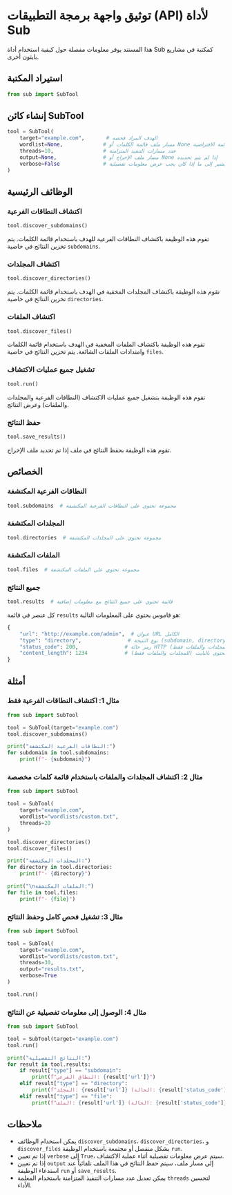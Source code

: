 # توثيق واجهة برمجة التطبيقات (API) لأداة Sub

هذا المستند يوفر معلومات مفصلة حول كيفية استخدام أداة Sub كمكتبة في مشاريع بايثون أخرى.

## استيراد المكتبة

```python
from sub import SubTool
```

## إنشاء كائن SubTool

```python
tool = SubTool(
    target="example.com",       # الهدف المراد فحصه
    wordlist=None,             # مسار ملف قائمة الكلمات أو None لاستخدام القائمة الافتراضية
    threads=10,                # عدد مسارات التنفيذ المتزامنة
    output=None,               # مسار ملف الإخراج أو None إذا لم يتم تحديده
    verbose=False              # علم يشير إلى ما إذا كان يجب عرض معلومات تفصيلية
)
```

## الوظائف الرئيسية

### اكتشاف النطاقات الفرعية

```python
tool.discover_subdomains()
```

تقوم هذه الوظيفة باكتشاف النطاقات الفرعية للهدف باستخدام قائمة الكلمات. يتم تخزين النتائج في خاصية `subdomains`.

### اكتشاف المجلدات

```python
tool.discover_directories()
```

تقوم هذه الوظيفة باكتشاف المجلدات المخفية في الهدف باستخدام قائمة الكلمات. يتم تخزين النتائج في خاصية `directories`.

### اكتشاف الملفات

```python
tool.discover_files()
```

تقوم هذه الوظيفة باكتشاف الملفات المخفية في الهدف باستخدام قائمة الكلمات وامتدادات الملفات الشائعة. يتم تخزين النتائج في خاصية `files`.

### تشغيل جميع عمليات الاكتشاف

```python
tool.run()
```

تقوم هذه الوظيفة بتشغيل جميع عمليات الاكتشاف (النطاقات الفرعية والمجلدات والملفات) وعرض النتائج.

### حفظ النتائج

```python
tool.save_results()
```

تقوم هذه الوظيفة بحفظ النتائج في ملف إذا تم تحديد ملف الإخراج.

## الخصائص

### النطاقات الفرعية المكتشفة

```python
tool.subdomains  # مجموعة تحتوي على النطاقات الفرعية المكتشفة
```

### المجلدات المكتشفة

```python
tool.directories  # مجموعة تحتوي على المجلدات المكتشفة
```

### الملفات المكتشفة

```python
tool.files  # مجموعة تحتوي على الملفات المكتشفة
```

### جميع النتائج

```python
tool.results  # قائمة تحتوي على جميع النتائج مع معلومات إضافية
```

كل عنصر في قائمة `results` هو قاموس يحتوي على المعلومات التالية:

```python
{
    "url": "http://example.com/admin",  # عنوان URL الكامل
    "type": "directory",               # نوع النتيجة (subdomain, directory, file)
    "status_code": 200,               # رمز حالة HTTP (للمجلدات والملفات فقط)
    "content_length": 1234            # طول المحتوى بالبايت (للمجلدات والملفات فقط)
}
```

## أمثلة

### مثال 1: اكتشاف النطاقات الفرعية فقط

```python
from sub import SubTool

tool = SubTool(target="example.com")
tool.discover_subdomains()

print("النطاقات الفرعية المكتشفة:")
for subdomain in tool.subdomains:
    print(f"- {subdomain}")
```

### مثال 2: اكتشاف المجلدات والملفات باستخدام قائمة كلمات مخصصة

```python
from sub import SubTool

tool = SubTool(
    target="example.com",
    wordlist="wordlists/custom.txt",
    threads=20
)

tool.discover_directories()
tool.discover_files()

print("المجلدات المكتشفة:")
for directory in tool.directories:
    print(f"- {directory}")

print("\nالملفات المكتشفة:")
for file in tool.files:
    print(f"- {file}")
```

### مثال 3: تشغيل فحص كامل وحفظ النتائج

```python
from sub import SubTool

tool = SubTool(
    target="example.com",
    wordlist="wordlists/custom.txt",
    threads=30,
    output="results.txt",
    verbose=True
)

tool.run()
```

### مثال 4: الوصول إلى معلومات تفصيلية عن النتائج

```python
from sub import SubTool

tool = SubTool(target="example.com")
tool.run()

print("النتائج التفصيلية:")
for result in tool.results:
    if result["type"] == "subdomain":
        print(f"النطاق الفرعي: {result['url']}")
    elif result["type"] == "directory":
        print(f"المجلد: {result['url']} (الحالة: {result['status_code']}, الحجم: {result['content_length']})")
    elif result["type"] == "file":
        print(f"الملف: {result['url']} (الحالة: {result['status_code']}, الحجم: {result['content_length']})")
```

## ملاحظات

- يمكن استخدام الوظائف `discover_subdomains`، `discover_directories`، و `discover_files` بشكل منفصل أو مجتمعة باستخدام الوظيفة `run`.
- إذا تم تعيين `verbose` إلى `True`، سيتم عرض معلومات تفصيلية أثناء عملية الاكتشاف.
- إذا تم تعيين `output` إلى مسار ملف، سيتم حفظ النتائج في هذا الملف تلقائياً عند استدعاء الوظيفة `run` أو `save_results`.
- يمكن تعديل عدد مسارات التنفيذ المتزامنة باستخدام المعلمة `threads` لتحسين الأداء.